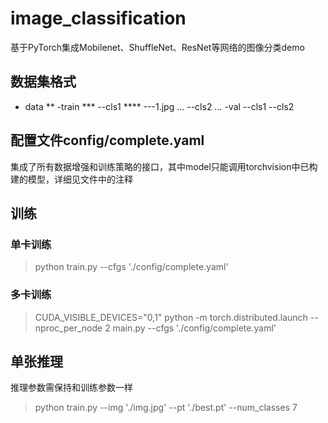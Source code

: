# image_classification
基于PyTorch集成Mobilenet、ShuffleNet、ResNet等网络的图像分类demo

## 数据集格式
* data
** -train
*** --cls1
**** ---1.jpg
      ...
    --cls2
    ...
   -val
    --cls1
    --cls2

## 配置文件config/complete.yaml
集成了所有数据增强和训练策略的接口，其中model只能调用torchvision中已构建的模型，详细见文件中的注释

## 训练
### 单卡训练
> python train.py --cfgs './config/complete.yaml' 
### 多卡训练
> CUDA_VISIBLE_DEVICES="0,1" python -m torch.distributed.launch --nproc_per_node 2 main.py --cfgs './config/complete.yaml'

## 单张推理
推理参数需保持和训练参数一样
> python train.py --img './img.jpg' --pt './best.pt' --num_classes 7
